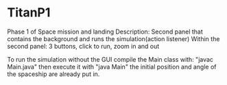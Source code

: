 # TitanP1
Phase 1 of Space mission and landing
Description: Second panel that contains the background and runs the simulation(action listener)
            Within the second panel: 3 buttons, click to run, zoom in and out
            
To run the simulation without the GUI compile the Main class with:
"javac Main.java"
then execute it with
"java Main"
the initial position and angle of the spaceship are already put in.
